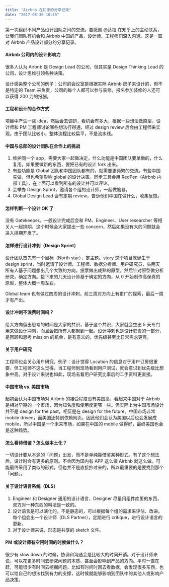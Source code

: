 ```yaml
---
title: "Airbnb 在知乎的分享记录"
date: "2017-08-30 10:15"
---
```


第一次组织不同产品设计团队之间的交流。要感谢 @达拉 在知乎上的主动联系，让我们团队有机会和 Airbnb 中国的产品、设计师、工程师们深入沟通。这是一篇对 Airbnb 产品设计部分的分享记录。

#### Airbnb 公司内的设计影响力

很多人认为 Airbnb 是 Design Lead 的公司，但其实是 Design Thinking Lead 的公司，设计思维引领各种决策。

设计感染整个公司的例子：公司的会议室是根据实际 Airbnb 房子来设计的，但不是特定的 Team 来负责，公司的每个人都可以参与装修，报名参加装修的人还可以获得 200 刀的报酬。

#### 工程和设计的合作方式

项目中产生一些 idea，然后会去调研，看机会有多大，根据一些想法做原型，设计师和 PM 工程师讨论哪些想法行得通，经过 design review 后会由工程师来实现。由于团队比较小，整体流程比较扁平，不是流水线。

#### 中国与总部的设计团队在合作上的挑战

1. 维护同一个 app，需要大家一起做决定，什么功能是中国团队要单做的，什么复用。如果要做新的东西，要把已有的设计 fork 出来。
2. 有些功能是 Global 团队和中国团队都有的，就需要更频繁的交流。有些中国先做，但也希望影响 global 的设计决策。同步工具会用 RedPen（Airbnb 内部工具），在上面可以看到所有的设计并可以评论。
3. 会举办 Design Sprint，邀请各个组的设计师，一起做脑暴。
4. Global Design Lead 会有定期 review，告诉他们中国在做什么，收集反馈。

#### 怎样判断一个设计 **OK** 了

没有 Gatekeeper。一般设计完成后会和 PM、Engineer、User researcher 等相关人一起排期，这个时候会大家提出一些 concern，然后如果没有大的问题就会进入排期开发了。

#### 怎样进行设计冲刺（Design Sprint）

设计团队首先有一个目标（North star），定主题。story 这个项目就诞生于 design sprint，当时邀请了设计师、工程师、数据分析师、用户研究员，头两天所有人基于问题想出几个大致的方向，投票做出成熟的原型，然后针对原型做分析研究，确定方向。接下来的几天设计师基于确定的方向，从 0 开始制作高保真的原型，整体大概一周左右。

Global team 也有做过四周的设计冲刺，前三周对方向上有更广的探索，最后一周才有产出。

#### 设计冲刺不浪费时间吗？

给大方向留出思考的时间是大家的共识，基于这个共识，大家就会空出 5 天专门用来做设计冲刺，而且会把所有人都聚到一起。设计冲刺也是设计职责的一部分，是回顾和思考 mission 的机会，是有意义的，优先级甚至比日常需求更高。

#### 关于用户研究

工程师也会关心用户研究。例子：设计觉得 Location 的信息对于用户订房很重要，但工程师不这么觉得，当工程师到现场看到用户测试，就会意识到优先级比想象中高。对于设计来说也如此，现场去看用户研究比事后的二手资料更直接。

#### 中国市场 vs. 美国市场

起初会认为中国市场对 Airbnb 的接受程度没有美国高，看起来中国对于 Airbnb 是相对早期的一个市场，因为知名度和使用度更窄一些。但实际上为中国市场设计并不是 design for the past，相反是在 design for the future。中国市场非常 mobile driven，而美国还特别依赖网页，因此他们会认为美国以后也会发展成 mobile，所以中国是一个未来市场，如果在中国的 mobile 做得好，最终美国也会是这种趋势。

#### 怎么看待借鉴？怎么做本土化？

一切设计要从本源的「问题」出发，而不是单纯靠借鉴某种形式。有了这个想法后，设计时会有更多的原则。不会因为国内有 APP 这么做 Airbnb 就这么做。可能最终采用了类似的形式，但也并不是直接抄过来的，所以最重要的是要找到那个「问题」。

#### 关于设计语言系统（DLS）

1. Engineer 和 Designer 通用的设计语言，Designer 尽量用组件库里的东西，双方对一种东西的叫法是一致的。
2. 设计语言是可以演化的，不是静态的，可以根据每个组的需求来评估、改进。每个组会出一个设计师（DLS Partner），定期进行 critique，进行设计语言的更新。
3. 对于设计师来说，形态是共享的 sketch 文件。

#### PM 或设计师有空闲时间的时候做什么？

很少有 slow down 的时候，协调和沟通会是比较大的时间开销。对于设计师来说，可以花更多时间去研究问题的本质、甚至会影响到产品的方向。平时一直在赶，可能很少有时间去挖掘问题。比如有时间时回去看数据，会发现很多东西，也可以给自己的想法找到有力的支撑，这时候就能够影响到团队中的其他人或影响产品决策。
